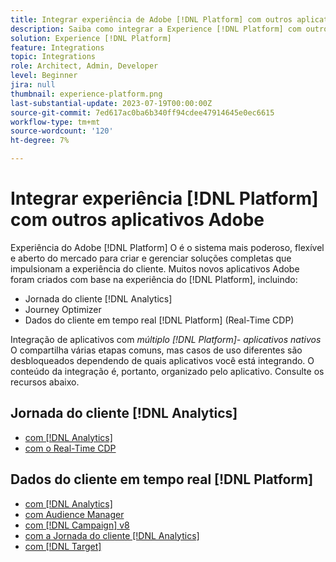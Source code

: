 ```yaml
---
title: Integrar experiência de Adobe [!DNL Platform] com outros aplicativos Adobe
description: Saiba como integrar a Experience [!DNL Platform] com outros aplicativos Adobe.
solution: Experience [!DNL Platform]
feature: Integrations
topic: Integrations
role: Architect, Admin, Developer
level: Beginner
jira: null
thumbnail: experience-platform.png
last-substantial-update: 2023-07-19T00:00:00Z
source-git-commit: 7ed617ac0ba6b340ff94cdee47914645e0ec6615
workflow-type: tm+mt
source-wordcount: '120'
ht-degree: 7%

---
```



# Integrar experiência [!DNL Platform] com outros aplicativos Adobe

Experiência do Adobe [!DNL Platform] O é o sistema mais poderoso, flexível e aberto do mercado para criar e gerenciar soluções completas que impulsionam a experiência do cliente. Muitos novos aplicativos Adobe foram criados com base na experiência do [!DNL Platform], incluindo:

* Jornada do cliente [!DNL Analytics]
* Journey Optimizer
* Dados do cliente em tempo real [!DNL Platform] (Real-Time CDP)

Integração de aplicativos com _múltiplo [!DNL Platform]- aplicativos nativos_ O compartilha várias etapas comuns, mas casos de uso diferentes são desbloqueados dependendo de quais aplicativos você está integrando. O conteúdo da integração é, portanto, organizado pelo aplicativo. Consulte os recursos abaixo.


## Jornada do cliente [!DNL Analytics]

* [com [!DNL Analytics]](../cja/customer-journey-analytics-analytics.md)
* [com o Real-Time CDP](../cja/cja-rtcdp.md)

## Dados do cliente em tempo real [!DNL Platform]

* [com [!DNL Analytics]](../rtcdp/rtcdp-analytics.md)
* [com Audience Manager](../rtcdp/rtcdp-aam.md)
* [com [!DNL Campaign] v8](../rtcdp/rtcdp-campaign.md)
* [com a Jornada do cliente [!DNL Analytics]](../rtcdp/rtcdp-cja.md)
* [com [!DNL Target]](../rtcdp/rtcdp-target.md)